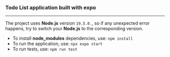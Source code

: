 ### Todo List application built with expo
---
The project uses **Node.js** version `19.5.0.`, so if any unexpected error happens, try to switch your **Node.js** to the corresponding version.

- To install **node_modules** dependencies, use: `npm install`
- To run the application, use: `npx expo start`
- To run tests, use: `npm run test`
